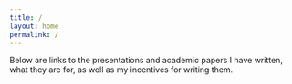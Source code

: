 ```yaml
---
title: /
layout: home
permalink: /
---
```


Below are links to the presentations and academic papers I have written, what they are for, as well as my incentives for writing them.

